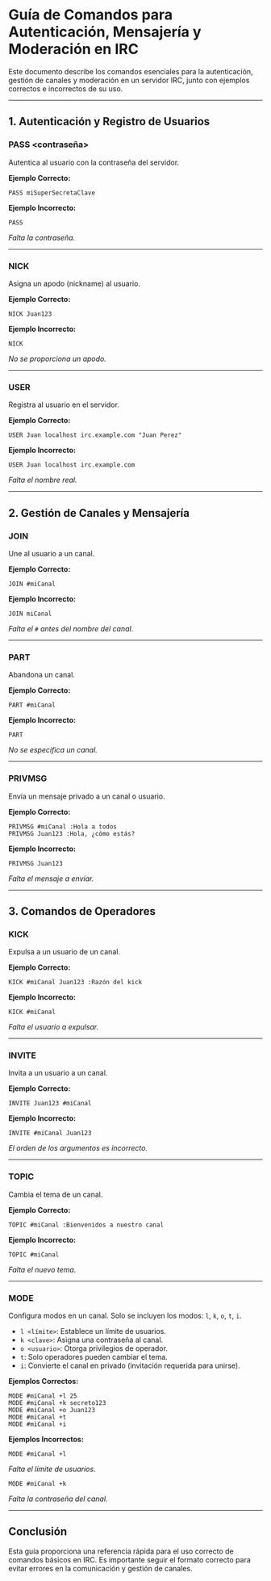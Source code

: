 # Guía de Comandos para Autenticación, Mensajería y Moderación en IRC

Este documento describe los comandos esenciales para la autenticación, gestión de canales y moderación en un servidor IRC, junto con ejemplos correctos e incorrectos de su uso.

---

## **1. Autenticación y Registro de Usuarios**

### **PASS <contraseña>**
Autentica al usuario con la contraseña del servidor.

**Ejemplo Correcto:**
```
PASS miSuperSecretaClave
```

**Ejemplo Incorrecto:**
```
PASS
```
*Falta la contraseña.*

---

### **NICK <apodo>**
Asigna un apodo (nickname) al usuario.

**Ejemplo Correcto:**
```
NICK Juan123
```

**Ejemplo Incorrecto:**
```
NICK
```
*No se proporciona un apodo.*

---

### **USER <username> <hostname> <servername> <realname>**
Registra al usuario en el servidor.

**Ejemplo Correcto:**
```
USER Juan localhost irc.example.com "Juan Perez"
```

**Ejemplo Incorrecto:**
```
USER Juan localhost irc.example.com
```
*Falta el nombre real.*

---

## **2. Gestión de Canales y Mensajería**

### **JOIN <canal>**
Une al usuario a un canal.

**Ejemplo Correcto:**
```
JOIN #miCanal
```

**Ejemplo Incorrecto:**
```
JOIN miCanal
```
*Falta el `#` antes del nombre del canal.*

---

### **PART <canal>**
Abandona un canal.

**Ejemplo Correcto:**
```
PART #miCanal
```

**Ejemplo Incorrecto:**
```
PART
```
*No se especifica un canal.*

---

### **PRIVMSG <destinatario> <mensaje>**
Envía un mensaje privado a un canal o usuario.

**Ejemplo Correcto:**
```
PRIVMSG #miCanal :Hola a todos
PRIVMSG Juan123 :Hola, ¿cómo estás?
```

**Ejemplo Incorrecto:**
```
PRIVMSG Juan123
```
*Falta el mensaje a enviar.*

---

## **3. Comandos de Operadores**

### **KICK <canal> <usuario>**
Expulsa a un usuario de un canal.

**Ejemplo Correcto:**
```
KICK #miCanal Juan123 :Razón del kick
```

**Ejemplo Incorrecto:**
```
KICK #miCanal
```
*Falta el usuario a expulsar.*

---

### **INVITE <usuario> <canal>**
Invita a un usuario a un canal.

**Ejemplo Correcto:**
```
INVITE Juan123 #miCanal
```

**Ejemplo Incorrecto:**
```
INVITE #miCanal Juan123
```
*El orden de los argumentos es incorrecto.*

---

### **TOPIC <canal> <tema>**
Cambia el tema de un canal.

**Ejemplo Correcto:**
```
TOPIC #miCanal :Bienvenidos a nuestro canal
```

**Ejemplo Incorrecto:**
```
TOPIC #miCanal
```
*Falta el nuevo tema.*

---

### **MODE <canal> <modo>**
Configura modos en un canal. Solo se incluyen los modos: `l`, `k`, `o`, `t`, `i`.

- `l <límite>`: Establece un límite de usuarios.
- `k <clave>`: Asigna una contraseña al canal.
- `o <usuario>`: Otorga privilegios de operador.
- `t`: Solo operadores pueden cambiar el tema.
- `i`: Convierte el canal en privado (invitación requerida para unirse).

**Ejemplos Correctos:**
```
MODE #miCanal +l 25  
MODE #miCanal +k secreto123  
MODE #miCanal +o Juan123  
MODE #miCanal +t  
MODE #miCanal +i  
```

**Ejemplos Incorrectos:**
```
MODE #miCanal +l
```
*Falta el límite de usuarios.*
```
MODE #miCanal +k
```
*Falta la contraseña del canal.*

---

## **Conclusión**
Esta guía proporciona una referencia rápida para el uso correcto de comandos básicos en IRC. Es importante seguir el formato correcto para evitar errores en la comunicación y gestión de canales.

